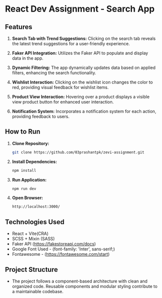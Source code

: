 # React Dev Assignment - Search App

## Features

1. **Search Tab with Trend Suggestions:** Clicking on the search tab reveals the latest trend suggestions for a user-friendly experience.

2. **Faker API Integration:** Utilizes the Faker API to populate and display data in the app.

3. **Dynamic Filtering:** The app dynamically updates data based on applied filters, enhancing the search functionality.

4. **Wishlist Interaction:** Clicking on the wishlist icon changes the color to red, providing visual feedback for wishlist items.

5. **Product View Interaction:** Hovering over a product displays a visible view product button for enhanced user interaction.

6. **Notification System:** Incorporates a notification system for each action, providing feedback to users.

## How to Run

1. **Clone Repository:** 
   ```bash
   git clone https://github.com/03prashantpk/zevi-assignment.git
   ```
2. **Install Dependencies:**
    ```bash
    npm install
    ```
3. **Run Application:**
    ```bash
    npm run dev
    ```
4. **Open Browser:**
    ```bash
    http://localhost:3000/
    ```

## Technologies Used
- React + Vite(CRA)
- SCSS + Mixin (SASS)
- Faker API (https://fakestoreapi.com/docs)
- Google Font Used - (font-family: 'Inter', sans-serif;)
- Fontawesome - (https://fontawesome.com/start)

## Project Structure

- The project follows a component-based architecture with clean and organized code. Reusable components and modular styling contribute to a maintainable codebase.